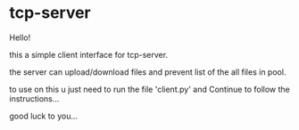 # tcp-server

Hello!

this a simple client interface for tcp-server.

the server can upload/download files and prevent list of the all files in pool.

to use on this u just need to run the file 'client.py' and Continue to follow the instructions...

good luck to you...
